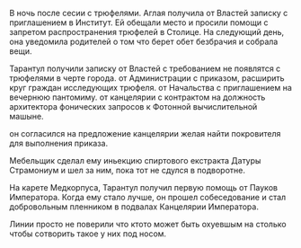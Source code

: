 В ночь после сесии с трюфелями. Аглая получила от Властей записку с приглашением в Институт. Ей обещали место и просили помощи с запретом распространения трюфелей в Столице. На следующий день, она уведомила родителей о том что берет обет безбрачия и собрала вещи.

Тарантул получили записку от Властей с требованием не появлятся с трюфелями в черте города. от Администрации с приказом, расширить круг граждан исследующих трюфеля. от Начальства с приглашением на вечернюю пантомиму. от канцелярии с контрактом на должность архитектора фонических запросов к Фотонной вычислительной машыне.

он согласился на предложение канцелярии желая найти покровителя для выполнения приказа. 

Мебельщик сделал ему иньекцию спиртового екстракта Датуры Страмониум и шел за ним, пока тот не сдулся в подворотне. 

На карете Медкорпуса, Тарантул получил первую помощь от Пауков Императора. Когда ему стало лучше, он прошел собеседование и стал добровольным пленником в подвалах Канцелярии Императора.

Линии просто не поверили что ктото может быть охуевшым на столько чтобы сотворить такое у них под носом.

